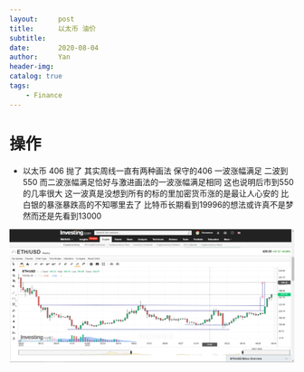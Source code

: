 ```yaml
---
layout:     post
title:      以太币 油价
subtitle:   
date:       2020-08-04
author:     Yan
header-img: 
catalog: true
tags:
    - Finance
---
```


# 操作
- 以太币 406 抛了 其实周线一直有两种画法 保守的406 一波涨幅满足 二波到550 而二波涨幅满足恰好与激进画法的一波涨幅满足相同 这也说明后市到550的几率很大
这一波真是没想到所有的标的里加密货币涨的是最让人心安的 比白银的暴涨暴跌高的不知哪里去了
比特币长期看到19996的想法或许真不是梦 然而还是先看到13000

![](/img/0313ad2d.png)



